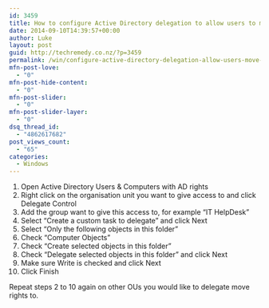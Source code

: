 ```yaml
---
id: 3459
title: How to configure Active Directory delegation to allow users to move computers between OUs
date: 2014-09-10T14:39:57+00:00
author: Luke
layout: post
guid: http://techremedy.co.nz/?p=3459
permalink: /win/configure-active-directory-delegation-allow-users-move-computers-ous/
mfn-post-love:
  - "0"
mfn-post-hide-content:
  - "0"
mfn-post-slider:
  - "0"
mfn-post-slider-layer:
  - "0"
dsq_thread_id:
  - "4862617682"
post_views_count:
  - "65"
categories:
  - Windows
---
```

  1. Open Active Directory Users & Computers with AD rights
  2. Right click on the organisation unit you want to give access to and click Delegate Control
  3. Add the group want to give this access to, for example “IT HelpDesk”
  4. Select “Create a custom task to delegate” and click Next
  5. Select “Only the following objects in this folder”
  6. Check “Computer Objects”
  7. Check “Create selected objects in this folder”
  8. Check “Delegate selected objects in this folder” and click Next
  9. Make sure Write is checked and click Next
 10. Click Finish

Repeat steps 2 to 10 again on other OUs you would like to delegate move rights to.